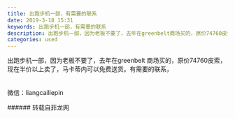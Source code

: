 ```yaml
---
title: 出跑步机一部，有需要的联系
date: 2019-3-18 15:31
keywords: 出跑步机一部，有需要的联系
description: 出跑步机一部，因为老板不要了，去年在greenbelt商场买的，原价74760皮索，现在半价以上卖了，马卡蒂内可以免费送货。有需要的联系，微信：liangcailiepin
categories: used
---
```

<td class="t_f" id="postmessage_3249598">

出跑步机一部，因为老板不要了，去年在greenbelt 商场买的，原价74760皮索，现在半价以上卖了，马卡蒂内可以免费送货。有需要的联系，<br/>
<img alt="" border="0" class="zoom" data-cf-modified-e788da56487de843a858111b-="" file="http://www.flw.ph/data/appbyme/upload/image/201903/18/yCgpluxxqqZR.jpg" id="aimg_Vb3U5" lazyloadthumb="1" onclick="" onmouseover="" src="http://www.flw.ph/data/appbyme/upload/image/201903/18/yCgpluxxqqZR.jpg"/><br/>
<br/>
<img alt="" border="0" class="zoom" data-cf-modified-e788da56487de843a858111b-="" file="http://www.flw.ph/data/appbyme/upload/image/201903/18/IS5wDcSKwpMM.jpg" id="aimg_Da4WV" lazyloadthumb="1" onclick="" onmouseover="" src="http://www.flw.ph/data/appbyme/upload/image/201903/18/IS5wDcSKwpMM.jpg"/><br/>
<br/>
<img alt="" border="0" class="zoom" data-cf-modified-e788da56487de843a858111b-="" file="http://www.flw.ph/data/appbyme/upload/image/201903/18/X3c7aYEgBKgR.jpg" id="aimg_I38iQ" lazyloadthumb="1" onclick="" onmouseover="" src="http://www.flw.ph/data/appbyme/upload/image/201903/18/X3c7aYEgBKgR.jpg"/><br/>
微信：liangcailiepin<br/>
</td>
###### 转载自菲龙网